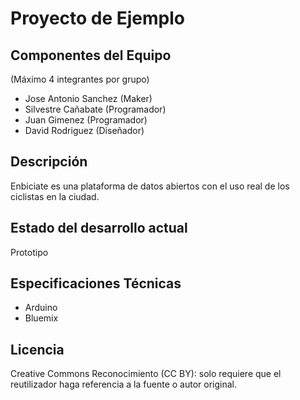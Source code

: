 Proyecto de  Ejemplo
====================

Componentes del Equipo
---------------------

(Máximo 4 integrantes por grupo)

+ Jose Antonio Sanchez (Maker)
+ Silvestre Cañabate (Programador)
+ Juan Gimenez (Programador)
+ David Rodriguez (Diseñador)

Descripción
-------------
Enbiciate es una plataforma de datos abiertos con el uso real de los ciclistas en la ciudad. 


Estado del desarrollo actual
----------------------------
Prototipo


Especificaciones Técnicas
--------------------------
+ Arduino
+ Bluemix

Licencia
---------
Creative Commons Reconocimiento (CC BY): solo requiere que el reutilizador haga referencia a la fuente o autor original.
